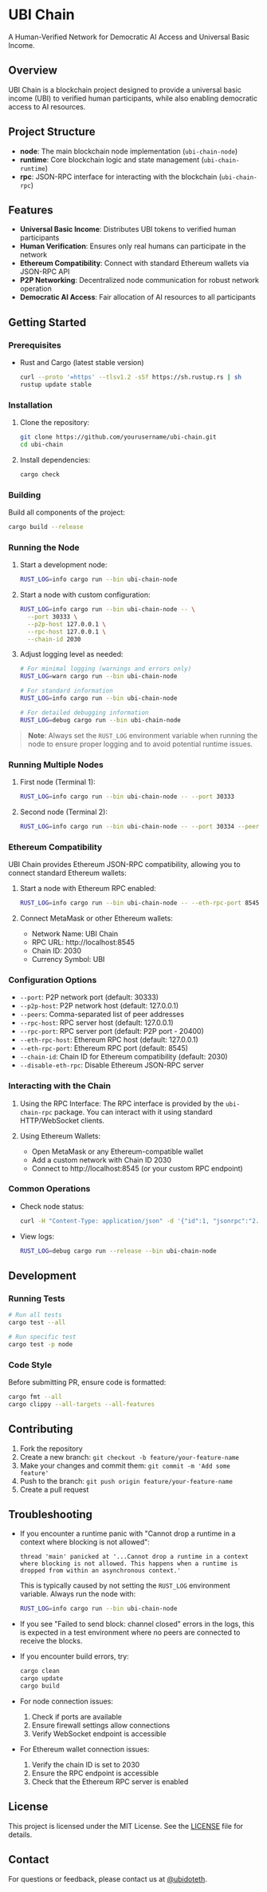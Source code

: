 # UBI Chain

A Human-Verified Network for Democratic AI Access and Universal Basic Income.

## Overview

UBI Chain is a blockchain project designed to provide a universal basic income (UBI) to verified human participants, while also enabling democratic access to AI resources.

## Project Structure

- **node**: The main blockchain node implementation (`ubi-chain-node`)
- **runtime**: Core blockchain logic and state management (`ubi-chain-runtime`)
- **rpc**: JSON-RPC interface for interacting with the blockchain (`ubi-chain-rpc`)

## Features

- **Universal Basic Income**: Distributes UBI tokens to verified human participants
- **Human Verification**: Ensures only real humans can participate in the network
- **Ethereum Compatibility**: Connect with standard Ethereum wallets via JSON-RPC API
- **P2P Networking**: Decentralized node communication for robust network operation
- **Democratic AI Access**: Fair allocation of AI resources to all participants

## Getting Started

### Prerequisites

- Rust and Cargo (latest stable version)
  ```bash
  curl --proto '=https' --tlsv1.2 -sSf https://sh.rustup.rs | sh
  rustup update stable
  ```

### Installation

1. Clone the repository:
   ```bash
   git clone https://github.com/yourusername/ubi-chain.git
   cd ubi-chain
   ```

2. Install dependencies:
   ```bash
   cargo check
   ```

### Building

Build all components of the project:
```bash
cargo build --release
```

### Running the Node

1. Start a development node:
   ```bash
   RUST_LOG=info cargo run --bin ubi-chain-node
   ```

2. Start a node with custom configuration:
   ```bash
   RUST_LOG=info cargo run --bin ubi-chain-node -- \
     --port 30333 \
     --p2p-host 127.0.0.1 \
     --rpc-host 127.0.0.1 \
     --chain-id 2030
   ```

3. Adjust logging level as needed:
   ```bash
   # For minimal logging (warnings and errors only)
   RUST_LOG=warn cargo run --bin ubi-chain-node
   
   # For standard information
   RUST_LOG=info cargo run --bin ubi-chain-node
   
   # For detailed debugging information
   RUST_LOG=debug cargo run --bin ubi-chain-node
   ```

> **Note**: Always set the `RUST_LOG` environment variable when running the node to ensure proper logging and to avoid potential runtime issues.

### Running Multiple Nodes

1. First node (Terminal 1):
   ```bash
   RUST_LOG=info cargo run --bin ubi-chain-node -- --port 30333
   ```

2. Second node (Terminal 2):
   ```bash
   RUST_LOG=info cargo run --bin ubi-chain-node -- --port 30334 --peers 127.0.0.1:30333
   ```

### Ethereum Compatibility

UBI Chain provides Ethereum JSON-RPC compatibility, allowing you to connect standard Ethereum wallets:

1. Start a node with Ethereum RPC enabled:
   ```bash
   RUST_LOG=info cargo run --bin ubi-chain-node -- --eth-rpc-port 8545 --chain-id 2030
   ```

2. Connect MetaMask or other Ethereum wallets:
   - Network Name: UBI Chain
   - RPC URL: http://localhost:8545
   - Chain ID: 2030
   - Currency Symbol: UBI

### Configuration Options

- `--port`: P2P network port (default: 30333)
- `--p2p-host`: P2P network host (default: 127.0.0.1)
- `--peers`: Comma-separated list of peer addresses
- `--rpc-host`: RPC server host (default: 127.0.0.1)
- `--rpc-port`: RPC server port (default: P2P port - 20400)
- `--eth-rpc-host`: Ethereum RPC host (default: 127.0.0.1)
- `--eth-rpc-port`: Ethereum RPC port (default: 8545)
- `--chain-id`: Chain ID for Ethereum compatibility (default: 2030)
- `--disable-eth-rpc`: Disable Ethereum JSON-RPC server

### Interacting with the Chain

1. Using the RPC Interface:
   The RPC interface is provided by the `ubi-chain-rpc` package. You can interact with it using standard HTTP/WebSocket clients.

2. Using Ethereum Wallets:
   - Open MetaMask or any Ethereum-compatible wallet
   - Add a custom network with Chain ID 2030
   - Connect to http://localhost:8545 (or your custom RPC endpoint)

### Common Operations

- Check node status:
  ```bash
  curl -H "Content-Type: application/json" -d '{"id":1, "jsonrpc":"2.0", "method": "system_health", "params":[]}' http://localhost:9933
  ```

- View logs:
  ```bash
  RUST_LOG=debug cargo run --release --bin ubi-chain-node
  ```

## Development

### Running Tests

```bash
# Run all tests
cargo test --all

# Run specific test
cargo test -p node
```

### Code Style

Before submitting PR, ensure code is formatted:
```bash
cargo fmt --all
cargo clippy --all-targets --all-features
```

## Contributing

1. Fork the repository
2. Create a new branch: `git checkout -b feature/your-feature-name`
3. Make your changes and commit them: `git commit -m 'Add some feature'`
4. Push to the branch: `git push origin feature/your-feature-name`
5. Create a pull request

## Troubleshooting

- If you encounter a runtime panic with "Cannot drop a runtime in a context where blocking is not allowed":
  ```
  thread 'main' panicked at '...Cannot drop a runtime in a context where blocking is not allowed. This happens when a runtime is dropped from within an asynchronous context.'
  ```
  This is typically caused by not setting the `RUST_LOG` environment variable. Always run the node with:
  ```bash
  RUST_LOG=info cargo run --bin ubi-chain-node
  ```

- If you see "Failed to send block: channel closed" errors in the logs, this is expected in a test environment where no peers are connected to receive the blocks.

- If you encounter build errors, try:
  ```bash
  cargo clean
  cargo update
  cargo build
  ```

- For node connection issues:
  1. Check if ports are available
  2. Ensure firewall settings allow connections
  3. Verify WebSocket endpoint is accessible

- For Ethereum wallet connection issues:
  1. Verify the chain ID is set to 2030
  2. Ensure the RPC endpoint is accessible
  3. Check that the Ethereum RPC server is enabled

## License

This project is licensed under the MIT License. See the [LICENSE](LICENSE) file for details.

## Contact

For questions or feedback, please contact us at [@ubidoteth](http://x.com/ubidoteth).
